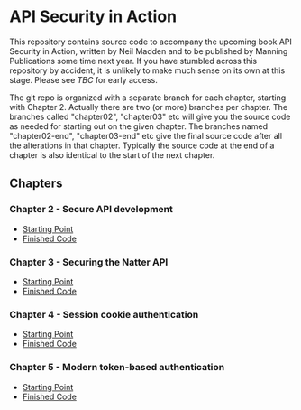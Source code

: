 # API Security in Action

This repository contains source code to accompany the upcoming book
API Security in Action, written by Neil Madden and to be published by
Manning Publications some time next year. If you have stumbled across
this repository by accident, it is unlikely to make much sense on its
own at this stage. Please see *TBC* for early access.

The git repo is organized with a separate branch for each chapter,
starting with Chapter 2. Actually there are two (or more) branches
per chapter. The branches called "chapter02", "chapter03" etc will
give you the source code as needed for starting out on the given chapter.
The branches named "chapter02-end", "chapter03-end" etc give the
final source code after all the alterations in that chapter. Typically
the source code at the end of a chapter is also identical to the start
of the next chapter.

## Chapters

### Chapter 2 - Secure API development

 - [Starting Point](https://github.com/NeilMadden/apisecurityinaction/tree/chapter02)
 - [Finished Code](https://github.com/NeilMadden/apisecurityinaction/tree/chapter02-end)

### Chapter 3 - Securing the Natter API

 - [Starting Point](https://github.com/NeilMadden/apisecurityinaction/tree/chapter03)
 - [Finished Code](https://github.com/NeilMadden/apisecurityinaction/tree/chapter03-end)

### Chapter 4 - Session cookie authentication

 - [Starting Point](https://github.com/NeilMadden/apisecurityinaction/tree/chapter04)
 - [Finished Code](https://github.com/NeilMadden/apisecurityinaction/tree/chapter04-end)

### Chapter 5 - Modern token-based authentication

 - [Starting Point](https://github.com/NeilMadden/apisecurityinaction/tree/chapter05)
 - [Finished Code](https://github.com/NeilMadden/apisecurityinaction/tree/chapter05-end)
